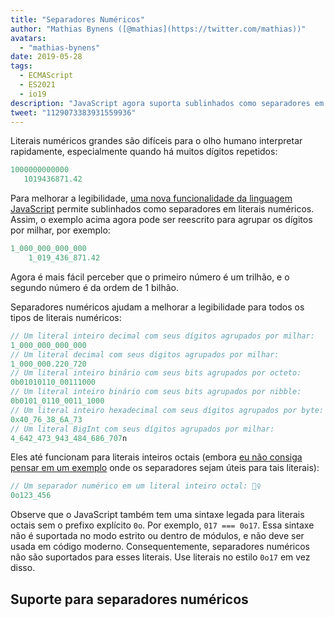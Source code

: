 ```yaml
---
title: "Separadores Numéricos"
author: "Mathias Bynens ([@mathias](https://twitter.com/mathias))"
avatars: 
  - "mathias-bynens"
date: 2019-05-28
tags: 
  - ECMAScript
  - ES2021
  - io19
description: "JavaScript agora suporta sublinhados como separadores em literais numéricos, aumentando a legibilidade e a manutenção do código fonte."
tweet: "1129073383931559936"
---
```

Literais numéricos grandes são difíceis para o olho humano interpretar rapidamente, especialmente quando há muitos dígitos repetidos:

```js
1000000000000
   1019436871.42
```

Para melhorar a legibilidade, [uma nova funcionalidade da linguagem JavaScript](https://github.com/tc39/proposal-numeric-separator) permite sublinhados como separadores em literais numéricos. Assim, o exemplo acima agora pode ser reescrito para agrupar os dígitos por milhar, por exemplo:

<!--truncate-->
```js
1_000_000_000_000
    1_019_436_871.42
```

Agora é mais fácil perceber que o primeiro número é um trilhão, e o segundo número é da ordem de 1 bilhão.

Separadores numéricos ajudam a melhorar a legibilidade para todos os tipos de literais numéricos:

```js
// Um literal inteiro decimal com seus dígitos agrupados por milhar:
1_000_000_000_000
// Um literal decimal com seus dígitos agrupados por milhar:
1_000_000.220_720
// Um literal inteiro binário com seus bits agrupados por octeto:
0b01010110_00111000
// Um literal inteiro binário com seus bits agrupados por nibble:
0b0101_0110_0011_1000
// Um literal inteiro hexadecimal com seus dígitos agrupados por byte:
0x40_76_38_6A_73
// Um literal BigInt com seus dígitos agrupados por milhar:
4_642_473_943_484_686_707n
```

Eles até funcionam para literais inteiros octais (embora [eu não consiga pensar em um exemplo](https://github.com/tc39/proposal-numeric-separator/issues/44) onde os separadores sejam úteis para tais literais):

```js
// Um separador numérico em um literal inteiro octal: 🤷‍♀️
0o123_456
```

Observe que o JavaScript também tem uma sintaxe legada para literais octais sem o prefixo explícito `0o`. Por exemplo, `017 === 0o17`. Essa sintaxe não é suportada no modo estrito ou dentro de módulos, e não deve ser usada em código moderno. Consequentemente, separadores numéricos não são suportados para esses literais. Use literais no estilo `0o17` em vez disso.

## Suporte para separadores numéricos

<feature-support chrome="75 /blog/v8-release-75#numeric-separators"
                 firefox="70 https://hacks.mozilla.org/2019/10/firefox-70-a-bountiful-release-for-all/"
                 safari="13"
                 nodejs="12.5.0 https://nodejs.org/en/blog/release/v12.5.0/"
                 babel="yes https://babeljs.io/docs/en/babel-plugin-proposal-numeric-separator"></feature-support>
